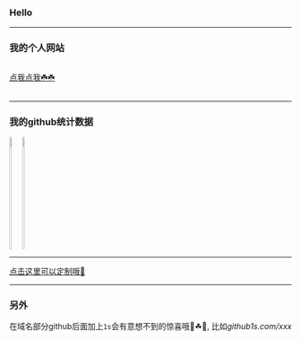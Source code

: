 ### Hello
----
### 我的个人网站

<div style="display: flex;">
  
[点我点我☘️☘️](https://www.notre1024.com)
  
</div>

---

### 我的github统计数据
<div style="display: flex;">
<a href="https://github.com/FangPengbo">
  <img align="left" height="200px" width="40%" src="https://github-readme-stats.vercel.app/api?username=konan1024&count_private=true&show_icons=true&theme=radical" />
</a>
<a href="https://github.com/FangPengbo">
  <img align="center" height="200px" width="40%" src="https://github-readme-stats.vercel.app/api/top-langs/?username=FangPengbo&layout=compact" />
</a>
</div>

---

[点击这里可以定制哦🚀](https://github.com/anuraghazra/github-readme-stats)

---

### 另外

在域名部分github后面加上`1s`会有意想不到的惊喜哦🧩☘🧩, 比如*github1s.com/xxx*

